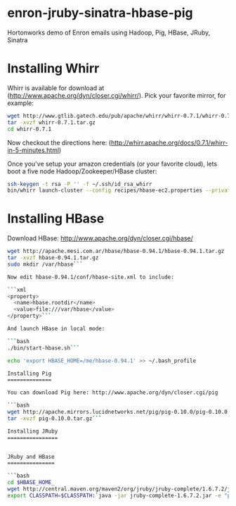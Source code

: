enron-jruby-sinatra-hbase-pig
=============================

Hortonworks demo of Enron emails using Hadoop, Pig, HBase, JRuby, Sinatra

Installing Whirr
================

Whirr is available for download at (http://www.apache.org/dyn/closer.cgi/whirr/). Pick your favorite mirror, for example:

```bash
wget http://www.gtlib.gatech.edu/pub/apache/whirr/whirr-0.7.1/whirr-0.7.1.tar.gz
tar -xvzf whirr-0.7.1.tar.gz
cd whirr-0.7.1
```

Now checkout the directions here: (http://whirr.apache.org/docs/0.7.1/whirr-in-5-minutes.html)

Once you've setup your amazon credentials (or your favorite cloud), lets boot a five node Hadoop/Zookeeper/HBase cluster:

```bash
ssh-keygen -t rsa -P '' -f ~/.ssh/id_rsa_whirr 
bin/whirr launch-cluster --config recipes/hbase-ec2.properties --private-key-file ~/.ssh/id_rsa_whirr
```

Installing HBase
================

Download HBase: http://www.apache.org/dyn/closer.cgi/hbase/

```bash
wget http://apache.mesi.com.ar/hbase/hbase-0.94.1/hbase-0.94.1.tar.gz
tar -xvzf hbase-0.94.1.tar.gz
sudo mkdir /var/hbase```

Now edit hbase-0.94.1/conf/hbase-site.xml to include:

```xml
<property>
  <name>hbase.rootdir</name>
  <value>file:///var/hbase</value>
</property>```

And launch HBase in local mode:

```bash
./bin/start-hbase.sh```

echo 'export HBASE_HOME=/me/hbase-0.94.1' >> ~/.bash_profile

Installing Pig
==============

You can download Pig here: http://www.apache.org/dyn/closer.cgi/pig

```bash
wget http://apache.mirrors.lucidnetworks.net/pig/pig-0.10.0/pig-0.10.0.tar.gz
tar -xvzf pig-0.10.0.tar.gz```

Installing JRuby
================


JRuby and HBase
===============

```bash
cd $HBASE_HOME_
wget http://central.maven.org/maven2/org/jruby/jruby-complete/1.6.7.2/jruby-complete-1.6.7.2.jar
export CLASSPATH=$CLASSPATH:`java -jar jruby-complete-1.6.7.2.jar -e "puts Dir.glob('{.,build,lib}/*.jar').join(':')"````


